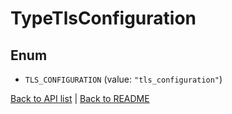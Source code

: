 # TypeTlsConfiguration

## Enum


* `TLS_CONFIGURATION` (value: `"tls_configuration"`)


[Back to API list](../README.md#documentation-for-api-endpoints) | [Back to README](../README.md)


